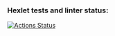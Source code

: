 ### Hexlet tests and linter status:
[![Actions Status](https://github.com/BroCodeX/java-project-72/actions/workflows/hexlet-check.yml/badge.svg)](https://github.com/BroCodeX/java-project-72/actions)